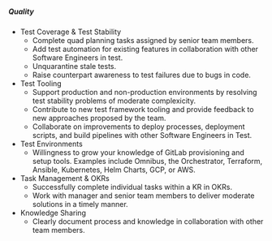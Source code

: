 ##### Quality

- Test Coverage & Test Stability
  - Complete quad planning tasks assigned by senior team members.
  - Add test automation for existing features in collaboration with other Software Engineers in test.
  - Unquarantine stale tests.
  - Raise counterpart awareness to test failures due to bugs in code.
- Test Tooling
  - Support production and non-production environments by resolving test stability problems of moderate complexicity.
  - Contribute to new test framework tooling and provide feedback to new approaches proposed by the team.
  - Collaborate on improvements to deploy processes, deployment scripts, and build pipelines with other Software Engineers in Test.
- Test Environments
  - Willingness to grow your knowledge of GitLab provisioning and setup tools. Examples include Omnibus, the Orchestrator, Terraform, Ansible, Kubernetes, Helm Charts, GCP, or AWS.
- Task Management & OKRs
  - Successfully complete individual tasks within a KR in OKRs.
  - Work with manager and senior team members to deliver moderate solutions in a timely manner.
- Knowledge Sharing
  - Clearly document process and knowledge in collaboration with other team members.
